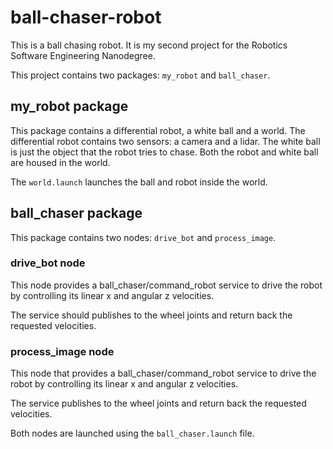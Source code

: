 # ball-chaser-robot
This is a ball chasing robot. It is my second project for the Robotics Software Engineering Nanodegree.

This project contains two packages: `my_robot` and `ball_chaser`. 

## my_robot package

This package contains a differential robot, a white ball and a world. The differential robot contains two sensors: a camera and a lidar. The white ball is just the object that the robot tries to chase. Both the robot and white ball are housed in the world.

The `world.launch` launches the ball and robot inside the world.

## ball_chaser package

This package contains two nodes: `drive_bot` and `process_image`.

### drive_bot node

This node provides a ball_chaser/command_robot service to drive the robot by controlling its linear x and angular z velocities. 

The service should publishes to the wheel joints and return back the requested velocities.

### process_image node

This node that provides a ball_chaser/command_robot service to drive the robot by controlling its linear x and angular z velocities. 

The service publishes to the wheel joints and return back the requested velocities.

Both nodes are launched using the `ball_chaser.launch` file.

